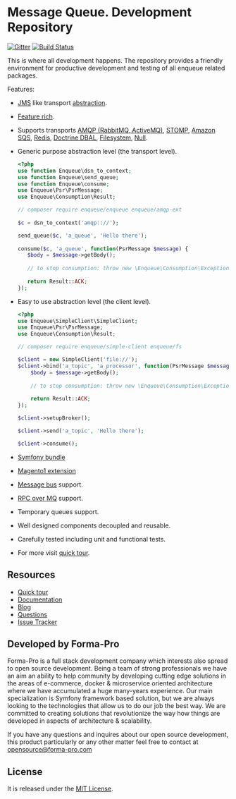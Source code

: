 # Message Queue. Development Repository

[![Gitter](https://badges.gitter.im/php-enqueue/Lobby.svg)](https://gitter.im/php-enqueue/Lobby)
[![Build Status](https://travis-ci.org/php-enqueue/enqueue-dev.png?branch=master)](https://travis-ci.org/php-enqueue/enqueue-dev)

This is where all development happens. The repository provides a friendly environment for productive development and testing of all enqueue related packages.

Features:

* [JMS](https://docs.oracle.com/javaee/7/api/javax/jms/package-summary.html) like transport [abstraction](https://github.com/php-enqueue/psr-queue).
* [Feature rich](docs/quick_tour.md).
* Supports  transports [AMQP (RabbitMQ, ActiveMQ)](docs/transport/amqp.md), [STOMP](docs/transport/stomp.md), [Amazon SQS](docs/transport/sqs.md), [Redis](docs/transport/redis.md), [Doctrine DBAL](docs/transport/dbal.md), [Filesystem](docs/transport/filesystem.md), [Null](docs/transport/null.md).
* Generic purpose abstraction level (the transport level).

    ```php
    <?php
    use function Enqueue\dsn_to_context;
    use function Enqueue\send_queue;
    use function Enqueue\consume;
    use Enqueue\Psr\PsrMessage;
    use Enqueue\Consumption\Result;

    // composer require enqueue/enqueue enqueue/amqp-ext
        
    $c = dsn_to_context('amqp:://');
  
    send_queue($c, 'a_queue', 'Hello there');
       
    consume($c, 'a_queue', function(PsrMessage $message) {
       $body = $message->getBody();
      
       // to stop consumption: throw new \Enqueue\Consumption\Exception\ConsumptionInterruptedException;  
      
       return Result::ACK;
    });
    ```

* Easy to use abstraction level (the client level).

    ```php
    <?php
    use Enqueue\SimpleClient\SimpleClient;
    use Enqueue\Psr\PsrMessage;
    use Enqueue\Consumption\Result;
    
    // composer require enqueue/simple-client enqueue/fs
    
    $client = new SimpleClient('file://');
    $client->bind('a_topic', 'a_processor', function(PsrMessage $message) {
        $body = $message->getBody();
        
        // to stop consumption: throw new \Enqueue\Consumption\Exception\ConsumptionInterruptedException;
        
        return Result::ACK;
    });
    
    $client->setupBroker();
    
    $client->send('a_topic', 'Hello there');
    
    $client->consume();
    ```

* [Symfony bundle](https://github.com/php-enqueue/enqueue-dev/blob/master/docs/bundle/quick_tour.md)
* [Magento1 extension](https://github.com/php-enqueue/enqueue-dev/blob/master/docs/magento/quick_tour.md)
* [Message bus](http://www.enterpriseintegrationpatterns.com/patterns/messaging/MessageBus.html) support.
* [RPC over MQ](https://www.rabbitmq.com/tutorials/tutorial-one-php.html) support.
* Temporary queues support.
* Well designed components decoupled and reusable.
* Carefully tested including unit and functional tests.
* For more visit [quick tour](docs/quick_tour.md).

## Resources

* [Quick tour](https://github.com/php-enqueue/enqueue-dev/blob/master/docs/quick_tour.md)
* [Documentation](https://github.com/php-enqueue/enqueue-dev/blob/master/docs/index.md)
* [Blog](https://github.com/php-enqueue/enqueue-dev/blob/master/docs/index.md#blogs)
* [Questions](https://gitter.im/php-enqueue/Lobby)
* [Issue Tracker](https://github.com/php-enqueue/enqueue-dev/issues)

## Developed by Forma-Pro

Forma-Pro is a full stack development company which interests also spread to open source development. 
Being a team of strong professionals we have an aim an ability to help community by developing cutting edge solutions in the areas of e-commerce, docker & microservice oriented architecture where we have accumulated a huge many-years experience. 
Our main specialization is Symfony framework based solution, but we are always looking to the technologies that allow us to do our job the best way. We are committed to creating solutions that revolutionize the way how things are developed in aspects of architecture & scalability.

If you have any questions and inquires about our open source development, this product particularly or any other matter feel free to contact at opensource@forma-pro.com

## License

It is released under the [MIT License](LICENSE).
